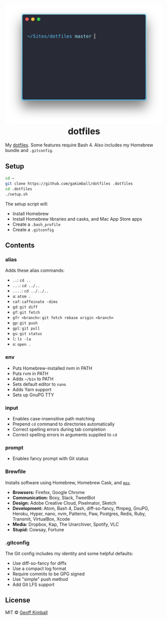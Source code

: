 <h1 align="center">
  <img width="543" src="https://raw.githubusercontent.com/gakimball/dotfiles/master/assets/screenshot.png" alt="">
  <br>
  dotfiles
</h1>

My [dotfiles](https://medium.com/@webprolific/getting-started-with-dotfiles-43c3602fd789#.abz8qz21x). Some features require Bash 4. Also includes my Homebrew bundle and `.gitconfig`.

## Setup

```bash
cd ~
git clone https://github.com/gakimball/dotfiles .dotfiles
cd .dotfiles
./setup.sh
```

The setup script will:

- Install Homebrew
- Install Homebrew libraries and casks, and Mac App Store apps
- Create a `.bash_profile`
- Create a `.gitconfig`

## Contents

### alias

Adds these alias commands:

- `..`: `cd ..`
- `...`: `cd ../..`
- `....`: `cd ../../..`
- `a`: `atom .`
- `caf`: `caffeinate -dims`
- `gd`: `git diff`
- `gf`: `git fetch`
- `gfr <branch>`: `git fetch rebase origin <branch>`
- `gp`: `git push`
- `gpl`: `git pull`
- `gs`: `git status`
- `l`: `ls -la`
- `o`: `open .`

### env

- Puts Homebrew-installed nvm in PATH
- Puts rvm in PATH
- Adds `~/bin` to PATH
- Sets default editor to `nano`
- Adds Yarn support
- Sets up GnuPG TTY

### input

- Enables case-insensitive path matching
- Prepend `cd` command to directories automatically
- Correct spelling errors during tab completion
- Correct spelling errors in arguments supplied to `cd`

### prompt

- Enables fancy prompt with Git status

### Brewfile

Installs software using Homebrew, Homebrew Cask, and [`mas`](https://github.com/mas-cli/mas).

- **Browsers:** Firefox, Google Chrome
- **Communication:** Boxy, Slack, TweetBot
- **Design:** Adobe Creative Cloud, Pixelmator, Sketch
- **Development:** Atom, Bash 4, Dash, diff-so-fancy, ffmpeg, GnuPG, Heroku, Hyper, nano, nvm, Patterns, Paw, Postgres, Redis, Ruby, Transmit, VirtualBox, Xcode
- **Media:** Dropbox, Kap, The Unarchiver, Spotify, VLC
- **Stupid:** Cowsay, Fortune

### .gitconfig

The Git config includes my identity and some helpful defaults:

- Use diff-so-fancy for diffs
- Use a compact log format
- Require commits to be GPG signed
- Use "simple" push method
- Add Git LFS support

## License

MIT &copy; [Geoff Kimball](http://geoffkimball.com)
